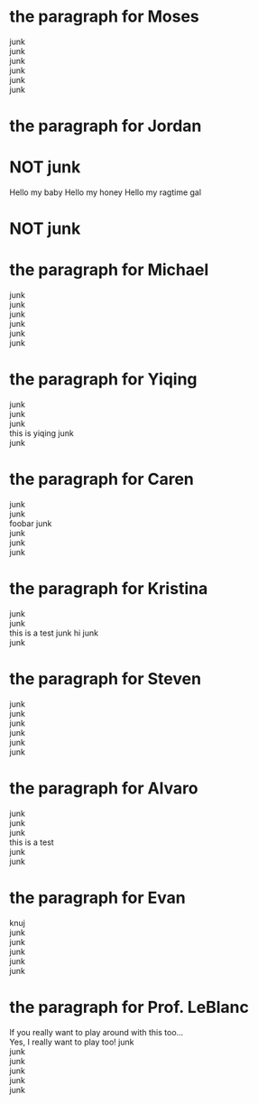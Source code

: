 # the paragraph for Moses
junk  
junk  
junk  
junk  
junk  
junk  
  
# the paragraph for Jordan
# NOT junk  
Hello my baby
Hello my honey
Hello my ragtime gal
# NOT junk  
  
# the paragraph for Michael
junk  
junk  
junk  
junk  
junk  
junk  
  
# the paragraph for Yiqing
junk  
junk  
junk  
this is yiqing
junk  
junk  
  
# the paragraph for Caren
junk  
junk  
foobar
junk  
junk  
junk  
junk  
  
# the paragraph for Kristina
junk  
junk  
this is a test
junk  hi
junk  
junk  
  
# the paragraph for Steven
junk  
junk  
junk  
junk  
junk  
junk  
  
  
# the paragraph for Alvaro 
junk  
junk  
junk  
this is a test  
junk  
junk  
  
# the paragraph for Evan
knuj  
junk  
junk  
junk  
junk  
junk  
  
# the paragraph for Prof. LeBlanc
If you really want to play around with this too...  
Yes, I really want to play too!
junk  
junk  
junk  
junk  
junk  
junk  
                                              
